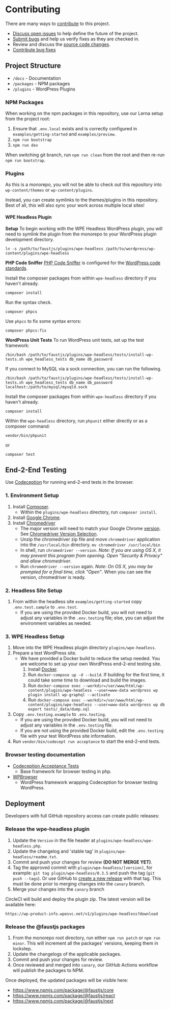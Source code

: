 # Contributing

There are many ways to [contribute](/CONTRIBUTING.md) to this project.

* [Discuss open issues](/issues) to help define the future of the project.
* [Submit bugs](/issues) and help us verify fixes as they are checked in.
* Review and discuss the [source code changes](pulls).
* [Contribute bug fixes](/CONTRIBUTING.md)

## Project Structure

- `/docs` - Documentation
- `/packages` - NPM packages
- `/plugins` - WordPress Plugins

### NPM Packages

When working on the npm packages in this repository, use our Lerna setup from the project root:

1. Ensure that `.env.local` exists and is correctly configured in `examples/getting-started` and `examples/preview`.
2. `npm run bootstrap`
3. `npm run dev`

When switching git branch, run `npm run clean` from the root and then re-run `npm run bootstrap`.

### Plugins

As this is a monorepo, you will not be able to check out this repository into `wp-content/themes` or `wp-content/plugins`.

Instead, you can create symlinks to the themes/plugins in this repository. Best of all, this will also sync your work
across multiple local sites!

#### WPE Headless Plugin

**Setup**
To begin working with the WPE Headless WordPress plugin, you will need to symlink the plugin from the monorepo to your WordPress plugin development directory.

```
ln -s /path/to/faustjs/plugins/wpe-headless /path/to/wordpress/wp-content/plugins/wpe-headless
```

**PHP Code Sniffer**
[PHP Code Sniffer](https://github.com/squizlabs/PHP_CodeSniffer) is configured for the [WordPress code standards](https://make.wordpress.org/core/handbook/best-practices/coding-standards/).

Install the composer packages from within `wpe-headless` directory if you haven't already.
```
composer install
```

Run the syntax check.
```
composer phpcs
```

Use `phpcs` to fix some syntax errors:

```
composer phpcs:fix
```

**WordPress Unit Tests**
To run WordPress unit tests, set up the test framework:

```
/bin/bash /path/to/faustjs/plugins/wpe-headless/tests/install-wp-tests.sh wpe_headless_tests db_name db_password
```

If you connect to MySQL via a sock connection, you can run the following.
```
/bin/bash /path/to/faustjs/plugins/wpe-headless/tests/install-wp-tests.sh wpe_headless_tests db_name db_password localhost:/path/to/mysql/mysqld.sock
```

Install the composer packages from within `wpe-headless` directory if you haven't already.
```
composer install
```

Within the `wpe-headless` directory, run `phpunit` either directly or as a composer command:

```
vendor/bin/phpunit
```

or

```
composer test
```

## End-2-End Testing

Use [Codeception](https://codeception.com/) for running end-2-end tests in the browser.

### 1. Environment Setup

1. Install [Composer](https://getcomposer.org/).
    - Within the `plugins/wpe-headless` directory, run `composer install`.
1. Install [Google Chrome](https://www.google.com/chrome/).
1. Install [Chromedriver](https://chromedriver.chromium.org/downloads)
    - The major version will need to match your Google Chrome [version](https://www.whatismybrowser.com/detect/what-version-of-chrome-do-i-have). See [Chromedriver Version Selection](https://chromedriver.chromium.org/downloads/version-selection).
    - Unzip the chromedriver zip file and move `chromedriver` application into the `/usr/local/bin` directory.
      `mv chromedriver /usr/local/bin`
    - In shell, run `chromedriver --version`. _Note: If you are using OS X, it may prevent this program from opening. Open "Security & Privacy" and allow chromedriver_.
    - Run `chromedriver --version` again. _Note: On OS X, you may be prompted for a final time, click "Open"_. When you can see the version, chromedriver is ready.

### 2. Headless Site Setup
1. From within the headless site `examples/getting-started` copy `.env.test.sample` to `.env.test`.
    - If you are using the provided Docker build, you will not need to adjust any variables in the `.env.testing` file; else, you can adjust the environment variables as needed.

### 3. WPE Headless Setup
1. Move into the WPE Headless plugin directory `plugins/wpe-headless`.
1. Prepare a test WordPress site.
    - We have provided a Docker build to reduce the setup needed. You are welcome to set up your own WordPress end-2-end testing site.
      1. Install [Docker](https://www.docker.com/get-started).
      1. Run `docker-compose up -d --build`. If building for the first time, it could take some time to download and build the images.
      1. Run `docker-compose exec --workdir=/var/www/html/wp-content/plugins/wpe-headless --user=www-data wordpress wp plugin install wp-graphql --activate`
      1. Run `docker-compose exec --workdir=/var/www/html/wp-content/plugins/wpe-headless --user=www-data wordpress wp db export tests/_data/dump.sql`
1. Copy `.env.testing.example` to `.env.testing`.
    - If you are using the provided Docker build, you will not need to adjust any variables in the `.env.testing` file.
    - If you are not using the provided Docker build, edit the `.env.testing` file with your test WordPress site information.
1. Run `vendor/bin/codecept run acceptance` to start the end-2-end tests.

### Browser testing documentation
- [Codeception Acceptance Tests](https://codeception.com/docs/03-AcceptanceTests)
  - Base framework for browser testing in php.
- [WPBrowser](https://wpbrowser.wptestkit.dev/)
  - WordPress framework wrapping Codeception for browser testing WordPress.

## Deployment

Developers with full GitHub repository access can create public releases:

### Release the wpe-headless plugin

1. Update the `Version` in the file header at `plugins/wpe-headless/wpe-headless.php`.
2. Update the changelog and 'stable tag' in `plugins/wpe-headless/readme.txt`.
3. Commit and push your changes for review **(DO NOT MERGE YET)**.
4. Tag the approved commit with `plugin/wpe-headless/[version]`, for example: `git tag plugin/wpe-headless/0.3.5` and push the tag (`git push --tags`). Or use GitHub to [create a new release](https://github.com/wpengine/faustjs/releases/new) with that tag. This must be done prior to merging changes into the `canary` branch.
5. Merge your changes into the `canary` branch

CircleCI will build and deploy the plugin zip. The latest version will be available here:

`https://wp-product-info.wpesvc.net/v1/plugins/wpe-headless?download`

### Release the @faustjs packages

1. From the monorepo root directory, run either `npm run patch` or `npm run minor`. This will increment all the packages' versions, keeping them in lockstep.
2. Update the changelogs of the applicable packages.
3. Commit and push your changes for review.
4. Once reviewed and merged into `canary`, our GitHub Actions workflow will publish the packages to NPM.

Once deployed, the updated packages will be visible here:

* https://www.npmjs.com/package/@faustjs/core
* https://www.npmjs.com/package/@faustjs/react
* https://www.npmjs.com/package/@faustjs/next
